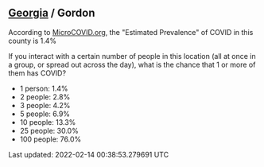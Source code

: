 
## [Georgia](/united-states/georgia) / Gordon

According to [MicroCOVID.org](http://microcovid.org),
the "Estimated Prevalence" of COVID in this county is 1.4%

If you interact with a certain number of people in this location
(all at once in a group, or spread out across the day), what is the chance that
1 or more of them has COVID?

- 1 person: 1.4%
- 2 people: 2.8%
- 3 people: 4.2%
- 5 people: 6.9%
- 10 people: 13.3%
- 25 people: 30.0%
- 100 people: 76.0%

Last updated: 2022-02-14 00:38:53.279691 UTC
